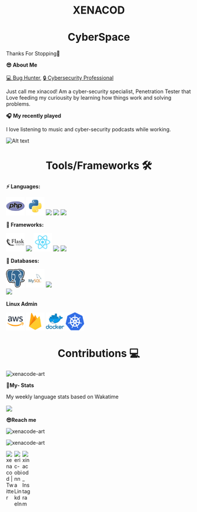 <h1 align= "center"><b> XENACOD </b></h1>
<h1  align="center"> <b>CyberSpace </b> </h1>
<p align="center">


Thanks For Stopping🤝
</p>
<p>
  
**😎 About Me**
<br>
<br/><a href="https://bugcrowd.com/xenacod">💻 Bug Hunter</a>, <a href="https://www.linkedin.com/in/eric-obinna/">🔒 Cybersecurity Professional</a></h2>

<p>Just call me xinacod! Am a cyber-security specialist, Penetration Tester that Love feeding my curiousity by learning how things work and solving problems.</p>
</p>


**🎧 My recently played**

<p> I love listening to music  and cyber-security podcasts while working.</p>

![Alt text](https://spotify-recently-played-readme.vercel.app/api?user=31p6gpajtjtftfvmclim5p62d5ey)

<h1 align= "center"><b>Tools/Frameworks 🛠</b></h1>
<p align="center">
</p>


**⚡️ Languages:**

<code><img height="50" src="https://raw.githubusercontent.com/github/explore/80688e429a7d4ef2fca1e82350fe8e3517d3494d/topics/php/php.png"></code>
<code><img height="50" src="https://raw.githubusercontent.com/github/explore/80688e429a7d4ef2fca1e82350fe8e3517d3494d/topics/python/python.png"></code>
<code><img height="50" src="https://user-images.githubusercontent.com/67270054/151716619-7e695f24-68f2-445e-999f-ac86bf128b04.jpg"></code>
<code><img height="50" src="https://user-images.githubusercontent.com/67270054/151716750-114b5d47-7518-4cb8-9853-bd3abf9886de.png"></code>
<code><img height="50" src="https://user-images.githubusercontent.com/67270054/151716984-043ee88d-2a35-4075-bde7-9c44f9d1821c.png"></code>



**🌱 Frameworks:**

<code><img height="50" src="https://raw.githubusercontent.com/github/explore/80688e429a7d4ef2fca1e82350fe8e3517d3494d/topics/flask/flask.png"></code>
<code><img height="50" src="https://user-images.githubusercontent.com/67270054/151717034-45ef9711-36f8-4c5f-a7fb-484419b816f2.png"></code>
<code><img height="50" src="https://raw.githubusercontent.com/github/explore/80688e429a7d4ef2fca1e82350fe8e3517d3494d/topics/react/react.png"></code>
<code><img height="50" src="https://user-images.githubusercontent.com/67270054/151717097-a1a4a621-9f8b-48a5-b8ab-dcf5bf489ac3.jpg"></code>
<code><img height="50" src="https://user-images.githubusercontent.com/67270054/151717141-e1ee22bc-74d5-485a-8312-c510ec52de9f.jpg"></code>



**🚀 Databases:**

<code><img height="50" src="https://raw.githubusercontent.com/github/explore/80688e429a7d4ef2fca1e82350fe8e3517d3494d/topics/postgresql/postgresql.png"></code>  <code><img height="50" src="https://raw.githubusercontent.com/github/explore/80688e429a7d4ef2fca1e82350fe8e3517d3494d/topics/mysql/mysql.png"></code> <code><img height="50" src="https://user-images.githubusercontent.com/67270054/151717205-97700a8e-3c79-48de-9518-1ac161c9d4e0.jpg"></code><code> <img height="50" src="https://user-images.githubusercontent.com/67270054/151717301-703b09b1-3b95-4f10-9534-37b4ceb3b48e.png"></code>




**Linux Admin**

<code><img height="50" src="https://raw.githubusercontent.com/github/explore/80688e429a7d4ef2fca1e82350fe8e3517d3494d/topics/aws/aws.png"></code>  <code><img height="50" src="https://raw.githubusercontent.com/github/explore/80688e429a7d4ef2fca1e82350fe8e3517d3494d/topics/firebase/firebase.png"></code>  <code><img height="50" src="https://raw.githubusercontent.com/github/explore/80688e429a7d4ef2fca1e82350fe8e3517d3494d/topics/docker/docker.png"></code>  <code><img height="50" src="https://raw.githubusercontent.com/github/explore/80688e429a7d4ef2fca1e82350fe8e3517d3494d/topics/kubernetes/kubernetes.png"></code>



<h1 align="center"><b> Contributions 💻 </b></h1>
<p align="left" height='130px'> <img src="https://github-readme-stats.vercel.app/api?username=xenacode-art&show_icons=true&hide_title=true&include_all_commits=true&line_height=21&count_private=true&theme=radical" alt="xenacode-art"/> </p>


  
  
**🎉My- Stats**

<p>My weekly language stats based on Wakatime</p>

 <img align="center" src="https://github-readme-stats.vercel.app/api/wakatime?username=xenacod" />

</a>



**😎Reach me**


<p align="left"><img
src="https://img.shields.io/github/followers/xenacode-art?style=social" alt="xenacode-art" /> </p>
<p><img
src="https://img.shields.io/github/last-commit/xenacode-art/XENACODE-ART" alt="xenacode-art" /></p>

<a href="https://twitter.com/xenacod">

  <img align="left" alt="xenacod | Twitter" width="22px" src="https://cdn.jsdelivr.net/npm/simple-icons@v3/icons/twitter.svg" />
</a>

<a href="https://www.linkedin.com/in/eric obinna">


  <img align="left" alt="eric-obinna  LinkdeIn" width="22px" src="https://cdn.jsdelivr.net/npm/simple-icons@v3/icons/linkedin.svg" />
</a>


<a href="https://www.instagram.com/xinacod_">
  <img align="left" alt="xinacod_ Instagram" width="22px" src="https://cdn.jsdelivr.net/npm/simple-icons@v3/icons/instagram.svg" />
</a>

